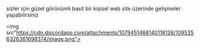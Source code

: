 
sizler için güzel görünümli basit bir kişisel web site üzerinde gelişmeler yapabilirsiniz

<img src"https://cdn.discordapp.com/attachments/1079451468140118126/1095356326361698374/image.png">
